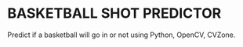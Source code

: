 # BASKETBALL SHOT PREDICTOR
Predict if a basketball will go in or not using Python, OpenCV, CVZone.
